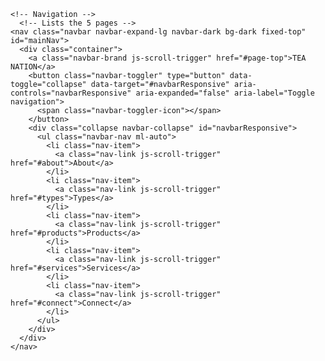 <!doctype html>
<html lang="en">
  <head>
    <meta charset="UTF-8">
    <meta name="description" content="An educational tea site.">
      <meta name="author" content="Lauren Park">
    <meta name="viewport" content="width=device-width, initial-scale=1.0">
    <title>Tea Nation</title>
    <!-- Bootstrap v5.0.0-beta1 -->
    <link href="https://cdn.jsdelivr.net/npm/bootstrap@5.0.0-beta1/dist/css/bootstrap.min.css" rel="stylesheet" integrity="sha384-giJF6kkoqNQ00vy+HMDP7azOuL0xtbfIcaT9wjKHr8RbDVddVHyTfAAsrekwKmP1" crossorigin="anonymous">
    <link href="https://fonts.googleapis.com/css2?family=Raleway&display=swap" rel="stylesheet">
    <link href="css/custom.css" rel="stylesheet" type="text/css" media="screen">

  </head>
<body id="page-top">

    <!-- Navigation -->
      <!-- Lists the 5 pages -->
    <nav class="navbar navbar-expand-lg navbar-dark bg-dark fixed-top" id="mainNav">
      <div class="container">
        <a class="navbar-brand js-scroll-trigger" href="#page-top">TEA NATION</a>
        <button class="navbar-toggler" type="button" data-toggle="collapse" data-target="#navbarResponsive" aria-controls="navbarResponsive" aria-expanded="false" aria-label="Toggle navigation">
          <span class="navbar-toggler-icon"></span>
        </button>
        <div class="collapse navbar-collapse" id="navbarResponsive">
          <ul class="navbar-nav ml-auto">
            <li class="nav-item">
              <a class="nav-link js-scroll-trigger" href="#about">About</a>
            </li>
            <li class="nav-item">
              <a class="nav-link js-scroll-trigger" href="#types">Types</a>
            </li>
            <li class="nav-item">
              <a class="nav-link js-scroll-trigger" href="#products">Products</a>
            </li>
            <li class="nav-item">
              <a class="nav-link js-scroll-trigger" href="#services">Services</a>
            </li>
            <li class="nav-item">
              <a class="nav-link js-scroll-trigger" href="#connect">Connect</a>
            </li>
          </ul>
        </div>
      </div>
    </nav>
